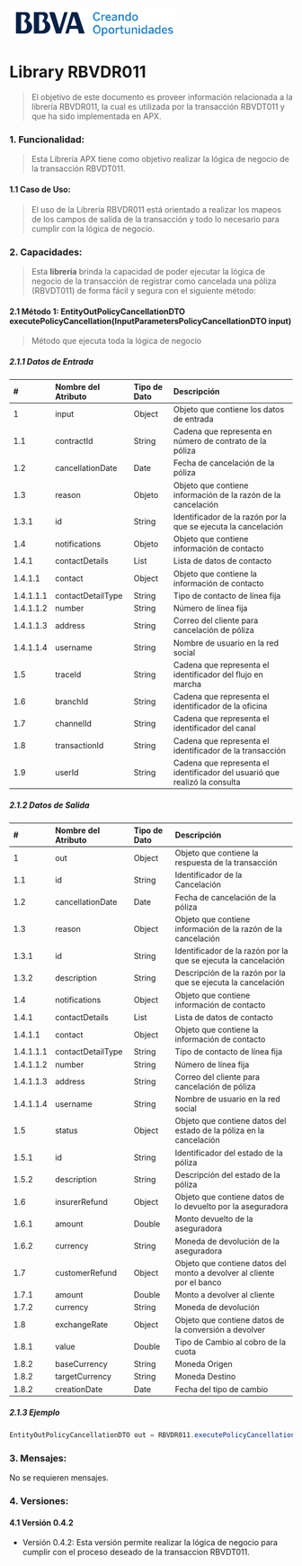 # ![Logo-template](images/logo-template.png)
# Library RBVDR011

> El objetivo de este documento es proveer información relacionada a la librería RBVDR011, la cual es utilizada por la transacción RBVDT011 y que ha sido implementada en APX.

### 1. Funcionalidad:

> Esta Librería APX tiene como objetivo realizar la lógica de negocio de la transacción RBVDT011.

#### 1.1 Caso de Uso:

> El uso de la Librería RBVDR011 está orientado a realizar los mapeos de los campos de salida de la transacción y todo lo necesario para cumplir con la lógica de negocio.

### 2. Capacidades:

> Esta **librería** brinda la capacidad de poder ejecutar la lógica de negocio de la transacción de registrar como cancelada una póliza (RBVDT011) de forma fácil y segura con el siguiente método:

#### 2.1 Método 1: EntityOutPolicyCancellationDTO executePolicyCancellation(InputParametersPolicyCancellationDTO input)
> Método que ejecuta toda la lógica de negocio

##### 2.1.1 Datos de Entrada

|#|Nombre del Atributo|Tipo de Dato| Descripción|
| :----|:---------- |:--------------| :-----|
|1| input | Object | Objeto que contiene los datos de entrada |
|1.1| contractId | String | Cadena que representa en número de contrato de la póliza |
|1.2| cancellationDate | Date | Fecha de cancelación de la póliza |
|1.3| reason | Objeto | Objeto que contiene información de la razón de la cancelación |
|1.3.1| id | String | Identificador de la razón por la que se ejecuta la cancelación |
|1.4| notifications | Objeto | Objeto que contiene información de contacto |
|1.4.1| contactDetails | List<ContactDetailDTO> | Lista de datos de contacto |
|1.4.1.1| contact | Object | Objeto que contiene la información de contacto |
|1.4.1.1.1| contactDetailType | String | Tipo de contacto de línea fija |
|1.4.1.1.2| number | String | Número de línea fija |
|1.4.1.1.3| address | String | Correo del cliente para cancelación de póliza |
|1.4.1.1.4| username | String | Nombre de usuario en la red social |
|1.5| traceId | String | Cadena que representa el identificador del flujo en marcha |
|1.6| branchId | String | Cadena que representa el identificador de la oficina |
|1.7| channelId | String | Cadena que representa el identificador del canal |
|1.8| transactionId | String | Cadena que representa el identificador de la transacción |
|1.9| userId | String | Cadena que representa el identificador del usuarió que realizó la consulta |

##### 2.1.2 Datos de Salida

|#|Nombre del Atributo|Tipo de Dato| Descripción|
| :----|:---------- |:--------------| :-----|
|1| out | Object | Objeto que contiene la respuesta de la transacción |
|1.1| id | String | Identificador de la Cancelación |
|1.2| cancellationDate | Date | Fecha de cancelación de la póliza |
|1.3| reason | Object | Objeto que contiene información de la razón de la cancelación |
|1.3.1| id | String | Identificador de la razón por la que se ejecuta la cancelación |
|1.3.2| description | String | Descripción de la razón por la que se ejecuta la cancelación |
|1.4| notifications | Object | Objeto que contiene información de contacto |
|1.4.1| contactDetails | List<ContactDetailDTO> | Lista de datos de contacto |
|1.4.1.1| contact | Object | Objeto que contiene la información de contacto |
|1.4.1.1.1| contactDetailType | String | Tipo de contacto de línea fija |
|1.4.1.1.2| number | String | Número de línea fija |
|1.4.1.1.3| address | String | Correo del cliente para cancelación de póliza |
|1.4.1.1.4| username | String | Nombre de usuario en la red social |
|1.5| status | Object | Objeto que contiene datos del estado de la póliza en la cancelación |
|1.5.1| id | String | Identificador del estado de la póliza |
|1.5.2| description | String | Descripción del estado de la póliza |
|1.6| insurerRefund | Object | Objeto que contiene datos de lo devuelto por la aseguradora |
|1.6.1| amount | Double | Monto devuelto de la aseguradora |
|1.6.2| currency | String | Moneda de devolución de la aseguradora |
|1.7| customerRefund | Object | Objeto que contiene datos del monto a devolver al cliente por el banco |
|1.7.1| amount | Double | Monto a devolver al cliente |
|1.7.2| currency | String | Moneda de devolución |
|1.8| exchangeRate | Object | Objeto que contiene datos de la conversión a devolver |
|1.8.1| value | Double | Tipo de Cambio al cobro de la cuota |
|1.8.2| baseCurrency | String | Moneda Origen |
|1.8.2| targetCurrency | String | Moneda Destino |
|1.8.2| creationDate | Date | Fecha del tipo de cambio |


##### 2.1.3 Ejemplo
```java
EntityOutPolicyCancellationDTO out = RBVDR011.executePolicyCancellation(InputParametersPolicyCancellationDTO input);
```

### 3.  Mensajes:

No se requieren mensajes.

### 4.  Versiones:
#### 4.1  Versión 0.4.2

+ Versión 0.4.2: Esta versión permite realizar la lógica de negocio para cumplir con el proceso deseado de la transaccion RBVDT011.